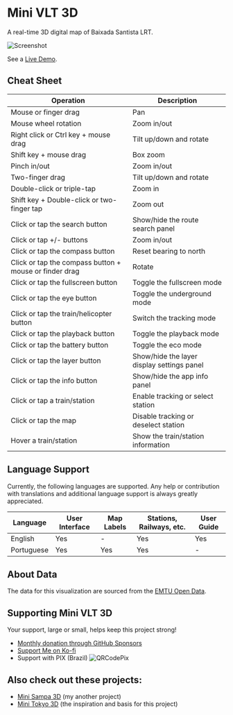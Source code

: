 # Mini VLT 3D

A real-time 3D digital map of Baixada Santista LRT.

![Screenshot](https://vlt.mini.sampa.br/images/img.png)

See a [Live Demo](https://vlt.mini.sampa.br).

## Cheat Sheet

| Operation                                              | Description                                |
|--------------------------------------------------------|--------------------------------------------|
| Mouse or finger drag                                   | Pan                                        |
| Mouse wheel rotation                                   | Zoom in/out                                |
| Right click or Ctrl key + mouse drag                   | Tilt up/down and rotate                    |
| Shift key + mouse drag                                 | Box zoom                                   |
| Pinch in/out                                           | Zoom in/out                                |
| Two-finger drag                                        | Tilt up/down and rotate                    |
| Double-click or triple-tap                             | Zoom in                                    |
| Shift key + Double-click or two-finger tap             | Zoom out                                   |
| Click or tap the search button                         | Show/hide the route search panel           |
| Click or tap +/- buttons                               | Zoom in/out                                |
| Click or tap the compass button                        | Reset bearing to north                     |
| Click or tap the compass button + mouse or finder drag | Rotate                                     |
| Click or tap the fullscreen button                     | Toggle the fullscreen mode                 |
| Click or tap the eye button                            | Toggle the underground mode                |
| Click or tap the train/helicopter button               | Switch the tracking mode                   |
| Click or tap the playback button                       | Toggle the playback mode                   |
| Click or tap the battery button                        | Toggle the eco mode                        |
| Click or tap the layer button                          | Show/hide the layer display settings panel |
| Click or tap the info button                           | Show/hide the app info panel               |
| Click or tap a train/station                           | Enable tracking or select station          |
| Click or tap the map                                   | Disable tracking or deselect station       |
| Hover a train/station                                  | Show the train/station information         |

## Language Support

Currently, the following languages are supported. Any help or contribution with translations and additional language support is always greatly appreciated.

| Language              | User Interface | Map Labels | Stations, Railways, etc. | User Guide |
|-----------------------|----------------|------------|--------------------------|------------|
| English               | Yes            | -          | Yes                      | Yes        |
| Portuguese            | Yes            | Yes        | Yes                      | -          |

## About Data

The data for this visualization are sourced from the [EMTU Open Data](https://emtu.sp.gov.br/dadosAbertosEmtu/login.htm).

## Supporting Mini VLT 3D

Your support, large or small, helps keep this project strong!

- [Monthly donation through GitHub Sponsors](https://github.com/sponsors/allanf181)
- [Support Me on Ko-fi](https://ko-fi.com/allanf181)
- Support with PIX (Brazil)
![QRCodePix](https://i.imgur.com/s5IbEFp.png)

## Also check out these projects:

- [Mini Sampa 3D](https://github.com/allanf181/mini-sampa-3d) (my another project)
- [Mini Tokyo 3D](https://github.com/nagix/mini-tokyo-3d) (the inspiration and basis for this project)
